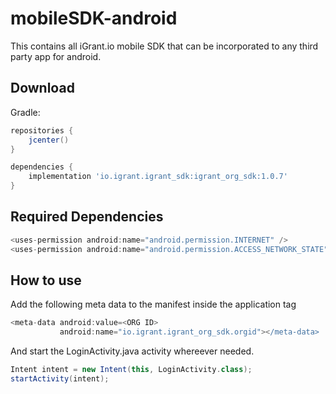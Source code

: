 # mobileSDK-android

This contains all iGrant.io mobile SDK that can be incorporated to any third party app for android.

## Download
Gradle:

```groovy
repositories {
    jcenter()
}

dependencies {
    implementation 'io.igrant.igrant_sdk:igrant_org_sdk:1.0.7'
}
```

## Required Dependencies

```groovy
<uses-permission android:name="android.permission.INTERNET" />
<uses-permission android:name="android.permission.ACCESS_NETWORK_STATE" />
```

## How to use

Add the following meta data to the manifest inside the application tag
```groovy
<meta-data android:value=<ORG ID> 
           android:name="io.igrant.igrant_org_sdk.orgid"></meta-data>
```
 And start the LoginActivity.java activity whereever needed.
 
```groovy
Intent intent = new Intent(this, LoginActivity.class);
startActivity(intent);
```
